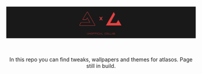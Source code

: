 <p align="center"><img src="https://raw.githubusercontent.com/lemonekq/atlasos/main/header.png"></p> <br>
<p align="center">In this repo you can find tweaks, wallpapers and themes for atlasos. Page still in build.</p>
